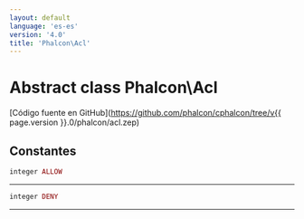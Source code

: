 ```yaml
---
layout: default
language: 'es-es'
version: '4.0'
title: 'Phalcon\Acl'
---
```


# Abstract class **Phalcon\Acl**

[Código fuente en GitHub](https://github.com/phalcon/cphalcon/tree/v{{ page.version }}.0/phalcon/acl.zep)

## Constantes

```php
integer ALLOW
```

* * *

```php
integer DENY
```

* * *